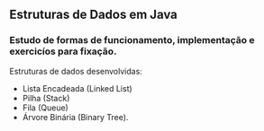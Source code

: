 ## Estruturas de Dados em Java

### Estudo de formas de funcionamento, implementação e exercicíos para fixação.

Estruturas de dados desenvolvidas: 
- Lista Encadeada (Linked List)
- Pilha (Stack)
- Fila (Queue)
- Árvore Binária (Binary Tree).
